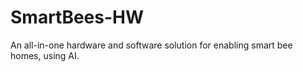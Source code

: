 # SmartBees-HW
An all-in-one hardware and software solution for enabling smart bee homes, using AI.
